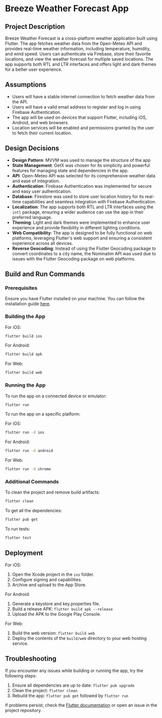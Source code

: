 # Breeze Weather Forecast App

## Project Description

Breeze Weather Forecast is a cross-platform weather application built using Flutter. The app fetches weather data from the Open-Meteo API and provides real-time weather information, including temperature, humidity, and wind speed. Users can authenticate via Firebase, store their favorite locations, and view the weather forecast for multiple saved locations. The app supports both RTL and LTR interfaces and offers light and dark themes for a better user experience.

## Assumptions

- Users will have a stable internet connection to fetch weather data from the API.
- Users will have a valid email address to register and log in using Firebase Authentication.
- The app will be used on devices that support Flutter, including iOS, Android, and web browsers.
- Location services will be enabled and permissions granted by the user to fetch their current location.

## Design Decisions

- **Design Pattern**: MVVM was used to manage the structure of the app
- **State Management**: GetX was chosen for its simplicity and powerful features for managing state and dependencies in the app.
- **API**: Open-Meteo API was selected for its comprehensive weather data and ease of integration.
- **Authentication**: Firebase Authentication was implemented for secure and easy user authentication.
- **Database**: Firestore was used to store user location history for its real-time capabilities and seamless integration with Firebase Authentication.
- **Localization**: The app supports both RTL and LTR interfaces using the `intl` package, ensuring a wider audience can use the app in their preferred language.
- **Theming**: Light and dark themes were implemented to enhance user experience and provide flexibility in different lighting conditions.
- **Web Compatibility**: The app is designed to be fully functional on web platforms, leveraging Flutter's web support and ensuring a consistent experience across all devices.
- **Reverse Geocoding**: Instead of using the Flutter Geocoding package to convert coordinates to a city name, the Nominatim API was used due to issues with the Flutter Geocoding package on web platforms.

## Build and Run Commands

### Prerequisites

Ensure you have Flutter installed on your machine. You can follow the installation guide [here](https://flutter.dev/docs/get-started/install).

### Building the App

For iOS:
```sh
flutter build ios
```

For Android:
```sh
flutter build apk
```

For Web:
```sh
flutter build web
```

### Running the App

To run the app on a connected device or emulator:

```sh
flutter run
```

To run the app on a specific platform:

For iOS:
```sh
flutter run -d ios
```

For Android:
```sh
flutter run -d android
```

For Web:
```sh
flutter run -d chrome
```

### Additional Commands

To clean the project and remove build artifacts:
```sh
flutter clean
```

To get all the dependencies:
```sh
flutter pub get
```

To run tests:
```sh
flutter test
```

## Deployment

For iOS:
1. Open the Xcode project in the `ios` folder.
2. Configure signing and capabilities.
3. Archive and upload to the App Store.

For Android:
1. Generate a keystore and key.properties file.
2. Build a release APK: `flutter build apk --release`
3. Upload the APK to the Google Play Console.

For Web:
1. Build the web version: `flutter build web`
2. Deploy the contents of the `build/web` directory to your web hosting service.

## Troubleshooting

If you encounter any issues while building or running the app, try the following steps:

1. Ensure all dependencies are up to date: `flutter pub upgrade`
2. Clean the project: `flutter clean`
3. Rebuild the app: `flutter pub get` followed by `flutter run`

If problems persist, check the [Flutter documentation](https://flutter.dev/docs) or open an issue in the project repository.